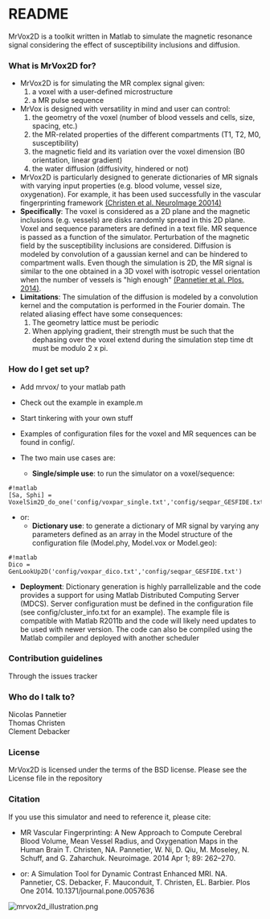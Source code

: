 # README #

MrVox2D is a toolkit written in Matlab to simulate the magnetic resonance 
signal considering the effect of susceptibility inclusions and diffusion.

### What is MrVox2D for? ###

* MrVox2D is for simulating the MR complex signal given:
    1. a voxel with a user-defined microstructure
    2. a MR pulse sequence  
* MrVox is designed with versatility in mind and user can control:
    1. the geometry of the voxel (number of blood vessels and cells, size, spacing, etc.)
    2. the MR-related properties of the different compartments (T1, T2, M0, susceptibility)
    3. the magnetic field and its variation over the voxel dimension (B0 orientation, linear gradient)
    4. the water diffusion (diffusivity, hindered or not)
* MrVox2D is particularly designed to generate dictionaries of MR signals with varying input properties (e.g. blood volume, vessel size, oxygenation). 
For example, it has been used successfully in the vascular fingerprinting framework 
[(Christen et al. NeuroImage 20014)](http://www.sciencedirect.com/science/article/pii/S1053811913012019)
* **Specifically**: The voxel is considered as a 2D plane and the magnetic inclusions (e.g. vessels) are disks randomly spread in this 2D plane. Voxel and sequence parameters are defined in a text file. MR sequence is passed as a function of the simulator. Perturbation of the magnetic field by the susceptibility inclusions are considered. Diffusion is modeled by convolution of a gaussian kernel and can be hindered to compartment walls. Even though the simulation is 2D, the MR signal is similar to the one obtained in a 3D voxel with isotropic vessel orientation when the number of vessels is "high enough" [(Pannetier et al. Plos. 2014)](http://journals.plos.org/plosone/article?id=10.1371/journal.pone.0057636).
* **Limitations**: The simulation of the diffusion is modeled by a convolution kernel and the computation is performed in the Fourier domain. The related aliasing effect have some consequences: 
    1. The geometry lattice must be periodic
    2. When applying gradient, their strength must be such that the dephasing over the voxel extend during the simulation step time dt must be modulo 2 x pi.
 
### How do I get set up? ###

* Add mrvox/ to your matlab path
* Check out the example in example.m
* Start tinkering with your own stuff
* Examples of configuration files for the voxel and MR sequences can be found in config/.
* The two main use cases are:

    * **Single/simple use**: to run the simulator on a voxel/sequence:
```
#!matlab
[Sa, Sphi] = VoxelSim2D_do_one('config/voxpar_single.txt','config/seqpar_GESFIDE.txt')
```

* or:
    * **Dictionary use**: to generate a dictionary of MR signal by varying any parameters defined as an array in the Model structure of the configuration file (Model.phy, Model.vox or Model.geo):
```
#!matlab
Dico = GenLookUp2D('config/voxpar_dico.txt','config/seqpar_GESFIDE.txt')
```

* **Deployment**: Dictionary generation is highly parrallelizable and the code
provides a support for using Matlab Distributed Computing Server (MDCS). Server
configuration must be defined in the configuration file (see config/cluster_info.txt for an example).
The example file is compatible with Matlab R2011b and the code will likely need updates
to be used with newer version. The code can also be compiled using the Matlab compiler and deployed with another scheduler


### Contribution guidelines ###

Through the issues tracker 

### Who do I talk to? ###

Nicolas Pannetier  
Thomas Christen  
Clement Debacker  

### License ###

MrVox2D is licensed under the terms of the BSD license. Please see the License file in the repository

### Citation ###

If you use this simulator and need to reference it, please cite:  

* MR Vascular Fingerprinting: A New Approach to Compute Cerebral Blood Volume, Mean Vessel Radius, and Oxygenation Maps in the Human Brain T. Christen, NA. Pannetier, W. Ni, D. Qiu, M. Moseley, N. Schuff, and G. Zaharchuk. Neuroimage. 2014 Apr 1; 89: 262–270.

* or: A Simulation Tool for Dynamic Contrast Enhanced MRI. NA. Pannetier, CS. Debacker, F. Mauconduit, T. Christen, EL. Barbier. Plos One 2014. 10.1371/journal.pone.0057636

![mrvox2d_illustration.png](https://bitbucket.org/repo/G9qXRy/images/877007194-mrvox2d_illustration.png)